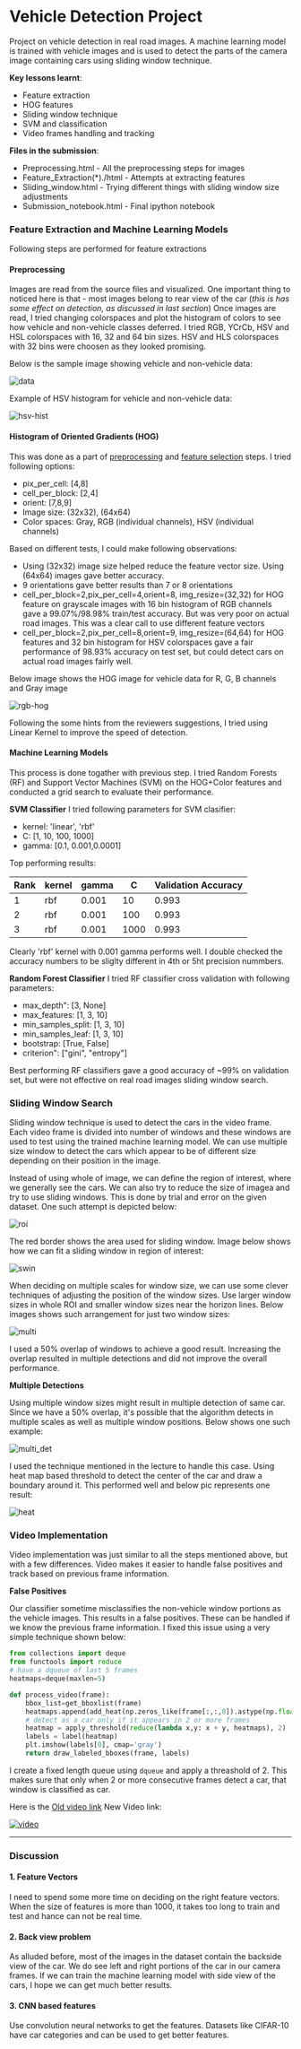 # Vehicle Detection Project
Project on vehicle detection in real road images. A machine learning model is trained with vehicle images and is used to detect the parts of the camera image containing cars using sliding window technique. 

__Key lessons learnt__:
- Feature extraction
- HOG features
- Sliding window technique
- SVM and classification
- Video frames handling and tracking


__Files in the submission__:
- Preprocessing.html - All the preprocessing steps for images
- Feature_Extraction(*)./html - Attempts at extracting features 
- Sliding_window.html - Trying different things with sliding window size adjustments
- Submission_notebook.html - Final ipython notebook


### Feature Extraction and Machine Learning Models
Following steps are performed for feature extractions
#### Preprocessing
Images are read from the source files and visualized. One important thing to noticed here is that - most images belong to rear view of the car (_this is has some effect on detection, as discussed in last section_) Once images are read, I tried changing colorspaces and plot the histogram of colors to see how vehicle and non-vehicle classes deferred. I tried RGB, YCrCb, HSV and HSL colorspaces with 16, 32 and 64 bin sizes. HSV and HLS colorspaces with 32 bins were choosen as they looked promising.

Below is the sample image showing vehicle and non-vehicle data:

![data](../output_images/data_display.png)

Example of HSV histogram for vehicle and non-vehicle data:

![hsv-hist](../output_images/hsv_histogram.png)

#### Histogram of Oriented Gradients (HOG)
This was done as a part of [preprocessing][ppr] and [feature selection](fsel1) steps. I tried following options:
- pix_per_cell: [4,8]
- cell_per_block: [2,4]
- orient: [7,8,9]
- Image size: (32x32), (64x64)
- Color spaces: Gray, RGB (individual channels), HSV (individual channels)

Based on different tests, I could make following observations:
- Using (32x32) image size helped reduce the feature vector size. Using (64x64) images gave better accuracy.
- 9 orientations gave better results than 7 or 8 orientations
- cell_per_block=2,pix_per_cell=4,orient=8, img_resize=(32,32) for HOG feature on grayscale images with 16 bin histogram of RGB channels gave a 99.07%/98.98% train/test accuracy. But was very poor on actual road images. This was a clear call to use different feature vectors
- cell_per_block=2,pix_per_cell=8,orient=9, img_resize=(64,64) for HOG features and 32 bin histogram for HSV colorspaces gave a fair performance of 98.93% accuracy on test set, but could detect cars on actual road images fairly well.

Below image shows the HOG image for vehicle data for R, G, B channels and Gray image

![rgb-hog](../output_images/HOG_RGB.png)

Following the some hints from the reviewers suggestions, I tried using Linear Kernel to improve the speed of detection.


#### Machine Learning Models
This process is done togather with previous step. I tried Random Forests (RF) and Support Vector Machines (SVM) on the HOG+Color features and conducted a grid search to evaluate their performance.


__SVM Classifier__
I tried following parameters for SVM clasifier:
- kernel: 'linear', 'rbf'
- C: [1, 10, 100, 1000]
- gamma: [0.1, 0.001,0.0001]

Top performing results:

| Rank | kernel | gamma | C | Validation Accuracy | 
| --- | --- | --- | --- | --- |
| 1 | rbf | 0.001 | 10 | 0.993 |
| 2 | rbf | 0.001 | 100 | 0.993 |
| 3 | rbf | 0.001 | 1000 | 0.993 |

Clearly 'rbf' kernel with 0.001 gamma performs well. I double checked the accuracy numbers to be sliglty different in 4th or 5ht precision nummbers. 

__Random Forest Classifier__
I tried RF classifier cross validation with following parameters:
- max_depth": [3, None]
- max_features: [1, 3, 10]
- min_samples_split: [1, 3, 10]
- min_samples_leaf: [1, 3, 10]
- bootstrap: [True, False]
- criterion": ["gini", "entropy"]

Best performing RF classifiers gave a good accuracy of ~99% on validation set, but were not effective on real road images sliding window search. 


### Sliding Window Search

Sliding window technique is used to detect the cars in the video frame. Each video frame is divided into number of windows and these windows are used to test using the trained machine learning model. We can use multiple size window to detect the cars which appear to be of different size depending on their position in the image.

Instead of using whole of image, we can define the region of interest, where we generally see the cars. We can also try to reduce the size of imagea and try to use sliding windows. This is done by trial and error on the given dataset. One such attempt is depicted below:

![roi](../output_images/roi.png)

The red border shows the area used for sliding window. Image below shows how we can fit a sliding window in region of interest:

![swin](../output_images/swin.png)

When deciding on multiple scales for window size, we can use some clever techniques of adjusting the position of the window sizes. Use larger window sizes in whole ROI and smaller window sizes near the horizon lines. Below images shows such arrangement for just two window sizes:

![multi](../output_images/multi.png)

I used a 50% overlap of windows to achieve a good result. Increasing the overlap resulted in multiple detections and did not improve the overall performance.

__Multiple Detections__

Using multiple window sizes might result in multiple detection of same car. Since we have a 50% overlap, it's possible that the algorithm detects in multiple scales as well as multiple window positions. Below shows one such example:

![multi_det](../output_images/multi_det.png)

I used the technique mentioned in the lecture to handle this case. Using heat map based threshold to detect the center of the car and draw a boundary around it. This performed well and below pic represents one result:

![heat](../output_images/heat.png)



### Video Implementation

Video implementation was just similar to all the steps mentioned above, but with a few differences. Video makes it easier to handle false positives and track based on previous frame information.

__False Positives__

Our classifier sometime misclassifies the non-vehicle window portions as the vehicle images. This results in a false positives. These can be handled if we know the previous frame information. I fixed this issue using a very simple technique shown below:

```python
from collections import deque
from functools import reduce
# have a dqueue of last 5 frames
heatmaps=deque(maxlen=5)

def process_video(frame):
    bbox_list=get_bboxlist(frame)
    heatmaps.append(add_heat(np.zeros_like(frame[:,:,0]).astype(np.float),bbox_list))
    # detect as a car only if it appears in 2 or more frames
    heatmap = apply_threshold(reduce(lambda x,y: x + y, heatmaps), 2)
    labels = label(heatmap)
    plt.imshow(labels[0], cmap='gray')
    return draw_labeled_bboxes(frame, labels)
```

I create a fixed length queue using `dqueue` and apply a threashold of 2. This makes sure that only when 2 or more consecutive frames detect a car, that window is classified as car.

Here is the [Old video link](https://www.youtube.com/watch?v=Z32THrnDAdY)
New Video link:

[![video](http://img.youtube.com/vi/Z32THrnDAdY/0.jpg)](https://www.youtube.com/watch?v=Z32THrnDAdY)



---

### Discussion

#### 1. Feature Vectors

I need to spend some more time on deciding on the right feature vectors. When the size of features is more than 1000, it takes too long to train and test and hance can not be real time.

#### <a name="back_view"></a> 2. Back view problem

As alluded before, most of the images in the dataset contain the backside view of the car. We do see left and right portions of the car in our camera frames. If we can train the machine learning model with side view of the cars, I hope we can get much better results.

#### 3. CNN based features

Use convolution neural networks to get the features. Datasets like CIFAR-10 have car categories and can be used to get better features.


[//]: # (References)
[fsel1]: ./Feature_Selection.html
[fsel2]: ./Feature_Selection_trial2.html
[fsel3]: ./Feature_Selection_trial3.html
[ppr]: ./Preproceessing.html
[swin]: ./Sliding_Window.html
[subm]: ./Submission_Notebook.html
